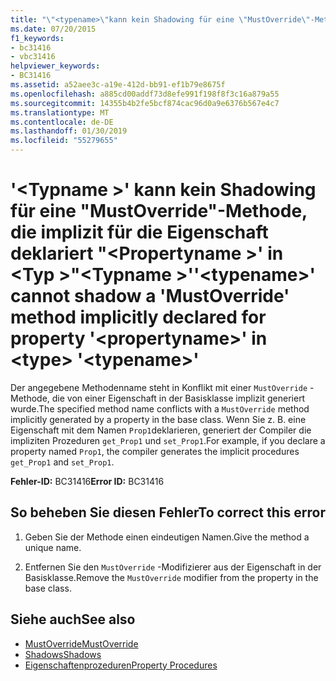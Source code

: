 ```yaml
---
title: "\"<typename>\"kann kein Shadowing für eine \"MustOverride\"-Methode implizit deklariert wird, für die Eigenschaft\"<propertyname>\" in <type> \"<typename>\""
ms.date: 07/20/2015
f1_keywords:
- bc31416
- vbc31416
helpviewer_keywords:
- BC31416
ms.assetid: a52aee3c-a19e-412d-bb91-ef1b79e8675f
ms.openlocfilehash: a885cd00addf73d8efe991f198f8f3c16a879a55
ms.sourcegitcommit: 14355b4b2fe5bcf874cac96d0a9e6376b567e4c7
ms.translationtype: MT
ms.contentlocale: de-DE
ms.lasthandoff: 01/30/2019
ms.locfileid: "55279655"
---
```

# <a name="typename-cannot-shadow-a-mustoverride-method-implicitly-declared-for-property-propertyname-in-type-typename"></a><span data-ttu-id="baece-102">'\<Typname >' kann kein Shadowing für eine "MustOverride"-Methode, die implizit für die Eigenschaft deklariert "\<Propertyname >' in \<Typ >"\<Typname >'</span><span class="sxs-lookup"><span data-stu-id="baece-102">'\<typename>' cannot shadow a 'MustOverride' method implicitly declared for property '\<propertyname>' in \<type> '\<typename>'</span></span>
<span data-ttu-id="baece-103">Der angegebene Methodenname steht in Konflikt mit einer `MustOverride` -Methode, die von einer Eigenschaft in der Basisklasse implizit generiert wurde.</span><span class="sxs-lookup"><span data-stu-id="baece-103">The specified method name conflicts with a `MustOverride` method implicitly generated by a property in the base class.</span></span> <span data-ttu-id="baece-104">Wenn Sie z. B. eine Eigenschaft mit dem Namen `Prop1`deklarieren, generiert der Compiler die impliziten Prozeduren `get_Prop1` und `set_Prop1`.</span><span class="sxs-lookup"><span data-stu-id="baece-104">For example, if you declare a property named `Prop1`, the compiler generates the implicit procedures `get_Prop1` and `set_Prop1`.</span></span>  
  
 <span data-ttu-id="baece-105">**Fehler-ID:** BC31416</span><span class="sxs-lookup"><span data-stu-id="baece-105">**Error ID:** BC31416</span></span>  
  
## <a name="to-correct-this-error"></a><span data-ttu-id="baece-106">So beheben Sie diesen Fehler</span><span class="sxs-lookup"><span data-stu-id="baece-106">To correct this error</span></span>  
  
1.  <span data-ttu-id="baece-107">Geben Sie der Methode einen eindeutigen Namen.</span><span class="sxs-lookup"><span data-stu-id="baece-107">Give the method a unique name.</span></span>  
  
2.  <span data-ttu-id="baece-108">Entfernen Sie den `MustOverride` -Modifizierer aus der Eigenschaft in der Basisklasse.</span><span class="sxs-lookup"><span data-stu-id="baece-108">Remove the `MustOverride` modifier from the property in the base class.</span></span>  
  
## <a name="see-also"></a><span data-ttu-id="baece-109">Siehe auch</span><span class="sxs-lookup"><span data-stu-id="baece-109">See also</span></span>
- [<span data-ttu-id="baece-110">MustOverride</span><span class="sxs-lookup"><span data-stu-id="baece-110">MustOverride</span></span>](../../visual-basic/language-reference/modifiers/mustoverride.md)
- [<span data-ttu-id="baece-111">Shadows</span><span class="sxs-lookup"><span data-stu-id="baece-111">Shadows</span></span>](../../visual-basic/language-reference/modifiers/shadows.md)
- [<span data-ttu-id="baece-112">Eigenschaftenprozeduren</span><span class="sxs-lookup"><span data-stu-id="baece-112">Property Procedures</span></span>](../../visual-basic/programming-guide/language-features/procedures/property-procedures.md)
